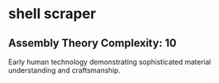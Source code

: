 # shell scraper

## Assembly Theory Complexity: 10
Early human technology demonstrating sophisticated material understanding and craftsmanship.
